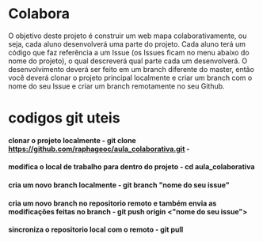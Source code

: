 # Colabora

O objetivo deste projeto é construir um web mapa colaborativamente, ou seja, cada aluno desenvolverá uma parte do projeto. Cada aluno terá um código que faz referência a um Issue (os Issues ficam no menu abaixo do nome do projeto), o qual descreverá qual parte cada um desenvolverá. O desenvolvimento deverá ser feito em um branch diferente do master, então você deverá clonar o projeto principal localmente e criar um branch com o nome do seu Issue e criar um branch remotamente no seu Github.

# codigos git uteis

 #### clonar o projeto localmente - git clone https://github.com/raphageoc/aula_colaborativa.git - 
 #### modifica o local de trabalho para dentro do projeto - cd aula_colaborativa
 #### cria um novo branch localmente - git branch "nome do seu issue"
 #### cria um novo branch no repositorio remoto e também envia as modificações feitas no branch - git push origin <"nome do seu issue">
 #### sincroniza o repositorio local com o remoto - git pull
